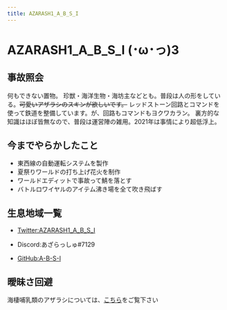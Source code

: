 ```yaml
---
title: AZARASH1_A_B_S_I
---
```

# AZARASH1_A_B_S_I (･ω･っ)З

## 事故照会
何もできない置物。
珍獣・海洋生物・海坊主などとも。普段は人の形をしている。~~可愛いアザラシのスキンが欲しいです。~~
レッドストーン回路とコマンドを使って鉄道を整備しています。が、回路もコマンドもヨクワカラン。
裏方的な知識はほぼ皆無なので、普段は運営陣の雑用。2021年は事情により超低浮上。
## 今までやらかしたこと
* 東西線の自動運転システムを製作
* 夏祭りワールドの打ち上げ花火を制作
* ワールドエディットで事故って鯖を落とす
* バトルロワイヤルのアイテム沸き場を全て吹き飛ばす

## 生息地域一覧
* [Twitter:AZARASH1_A_B_S_I](https://twitter.com/AZARASH1_ABSI)  

* Discord:あざらっしゅ#7129  

* [GitHub:A-B-S-I](https://github.com/A-B-S-I)

## 曖昧さ回避

海棲哺乳類のアザラシについては、[こちら](https://ja.m.wikipedia.org/wiki/アザラシ)をご覧下さい
